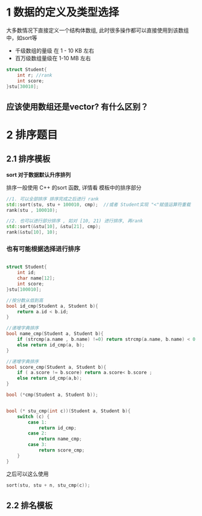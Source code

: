 # 1 数据的定义及类型选择

大多数情况下直接定义一个结构体数组, 此时很多操作都可以直接使用到该数组中，如sort等 

- 千级数组的量级 在 1 - 10 KB 左右 
- 百万级数组量级在 1-10 MB 左右
```c++
struct Student{
    int r; //rank
    int score;
}stu[30010];
```

## 应该使用数组还是vector? 有什么区别？


# 2 排序题目

## 2.1 排序模板
**sort 对于数据默认升序排列**


排序一般使用 C++ 的sort 函数, 详情看 模板中的排序部分
```c++
//1. 可以全部排序 排序完成之后进行 rank
std::sort(stu, stu + 100010, cmp);  //或者 Student实现 "<"赋值运算符重载
rank(stu , 100010);

//2. 也可以进行部分排序 , 如对 [10, 21) 进行排序, 再rank
std::sort(&stu[10], &stu[21], cmp);
rank(&stu[10], 10);
```

### 也有可能根据选择进行排序

```c++

struct Student{
    int id;
    char name[12];
    int score;
}stu[100010];

//按分数从低到高
bool id_cmp(Student a, Student b){
    return a.id < b.id;
}

//递增字典排序
bool name_cmp(Student a, Student b){
    if (strcmp(a.name , b.name) !=0) return strcmp(a.name, b.name) < 0;
    else return id_cmp(a, b);
}

//递增字典排序
bool score_cmp(Student a, Student b){
    if ( a.score != b.score) return a.score< b.score ;
    else return id_cmp(a,b);
}

bool (*cmp(Student a, Student b));


bool (* stu_cmp(int c))(Student a, Student b){
    switch (c) {
        case 1:
            return id_cmp;
        case 2:
            return name_cmp;
        case 3:
            return score_cmp;
    }
}

```
之后可以这么使用
```c++
sort(stu, stu + n, stu_cmp(c));
```

## 2.2 排名模板

